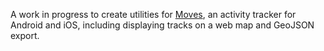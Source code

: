 A work in progress to create utilities for [Moves](http://moves-app.com/), an activity 
tracker for Android and iOS, including displaying tracks on a web map and GeoJSON export.
